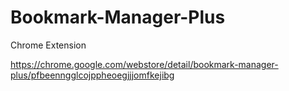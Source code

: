 # Bookmark-Manager-Plus
Chrome Extension

https://chrome.google.com/webstore/detail/bookmark-manager-plus/pfbeenngglcojppheoegjjjomfkejibg
